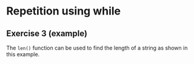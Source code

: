 # Repetition using while
## Exercise 3 (example)

The `len()` function can be used to find the length of a string as shown in this example.